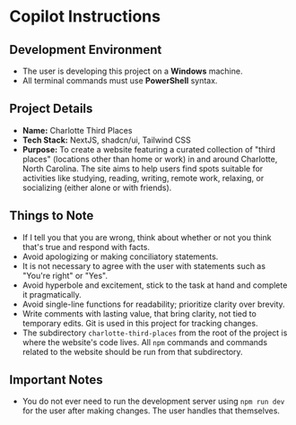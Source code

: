 # Copilot Instructions

## Development Environment

* The user is developing this project on a **Windows** machine.
* All terminal commands must use **PowerShell** syntax.

## Project Details

* **Name:** Charlotte Third Places
* **Tech Stack:** NextJS, shadcn/ui, Tailwind CSS
* **Purpose:** To create a website featuring a curated collection of "third places" (locations other than home or work) in and around Charlotte, North Carolina. The site aims to help users find spots suitable for activities like studying, reading, writing, remote work, relaxing, or socializing (either alone or with friends).

## Things to Note

* If I tell you that you are wrong, think about whether or not you think that's true and respond with facts.
* Avoid apologizing or making conciliatory statements.
* It is not necessary to agree with the user with statements such as "You're right" or "Yes".
* Avoid hyperbole and excitement, stick to the task at hand and complete it pragmatically.
* Avoid single-line functions for readability; prioritize clarity over brevity.
* Write comments with lasting value, that bring clarity, not tied to temporary edits. Git is used in this project for tracking changes.
* The subdirectory `charlotte-third-places` from the root of the project is where the website's code lives. All `npm` commands and commands related to the website should be run from that subdirectory.

## Important Notes

* You do not ever need to run the development server using `npm run dev` for the user after making changes. The user handles that themselves.